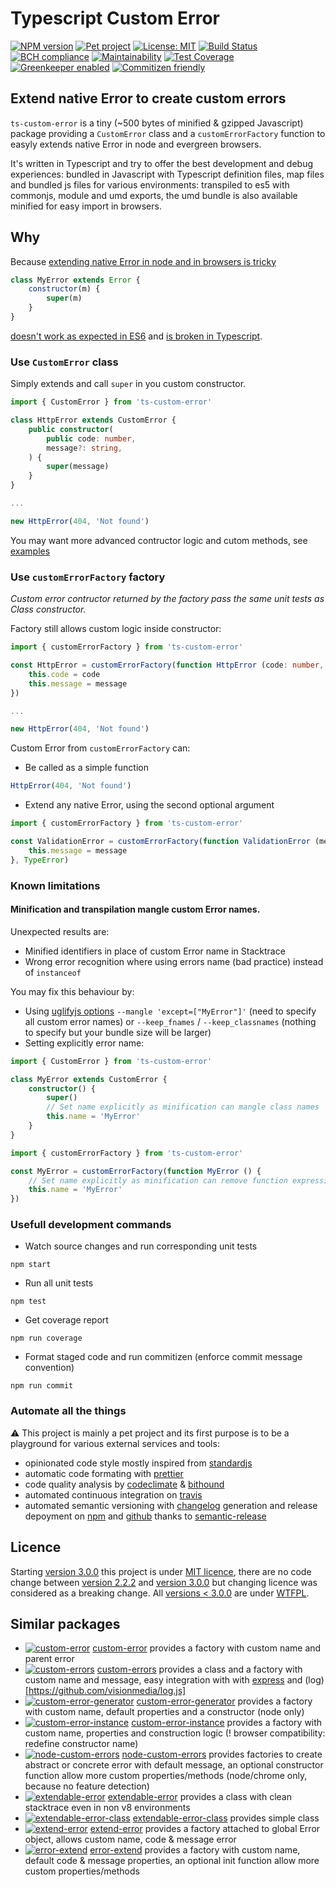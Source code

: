 # Typescript Custom Error

[![NPM version](https://img.shields.io/npm/v/ts-custom-error.svg?colorB=green)](https://www.npmjs.com/package/ts-custom-error)
[![Pet project](https://img.shields.io/badge/maintain-pet_project-yellow.svg?logo=github)](#automate-all-the-things)
[![License: MIT](https://img.shields.io/badge/License-MIT-green.svg)](https://opensource.org/licenses/MIT)
[![Build Status](https://img.shields.io/travis/adriengibrat/ts-custom-error.svg)](https://travis-ci.org/adriengibrat/ts-custom-error)
[![BCH compliance](https://bettercodehub.com/edge/badge/adriengibrat/ts-custom-error?branch=master)](https://bettercodehub.com/results/adriengibrat/ts-custom-error)
[![Maintainability](https://api.codeclimate.com/v1/badges/eb4eb956bc028c49f7aa/maintainability)](https://codeclimate.com/github/adriengibrat/ts-custom-error/maintainability)
[![Test Coverage](https://api.codeclimate.com/v1/badges/eb4eb956bc028c49f7aa/test_coverage)](https://codeclimate.com/github/adriengibrat/ts-custom-error/test_coverage)
[![Greenkeeper enabled](https://badges.greenkeeper.io/adriengibrat/ts-custom-error.svg)](https://greenkeeper.io)
[![Commitizen friendly](https://img.shields.io/badge/commitizen-friendly-brightgreen.svg)](http://commitizen.github.io/cz-cli/)

## Extend native Error to create custom errors

`ts-custom-error` is a tiny (~500 bytes of minified & gzipped Javascript) package providing a `CustomError` class and a `customErrorFactory` function to easyly extends native Error in node and evergreen browsers.

It's written in Typescript and try to offer the best development and debug experiences: bundled in Javascript with Typescript definition files, map files and bundled js files for various environments: transpiled to es5 with commonjs, module and umd exports, the umd bundle is also available minified for easy import in browsers.

## Why

Because [extending native Error in node and in browsers is tricky](https://stackoverflow.com/questions/1382107/whats-a-good-way-to-extend-error-in-javascript)
```js
class MyError extends Error {
	constructor(m) {
		super(m)
	}
}
```
 [doesn't work as expected in ES6](https://stackoverflow.com/questions/31089801/extending-error-in-javascript-with-es6-syntax-babel) and [is broken in Typescript](https://github.com/Microsoft/TypeScript-wiki/blob/master/Breaking-Changes.md#extending-built-ins-like-error-array-and-map-may-no-longer-work).

### Use `CustomError` class

Simply extends and call `super` in you custom constructor.

```ts
import { CustomError } from 'ts-custom-error'

class HttpError extends CustomError {
	public constructor(
		public code: number,
		message?: string,
	) {
		super(message)
	}
}

...

new HttpError(404, 'Not found')
```
You may want more advanced contructor logic and cutom methods, see [examples](https://github.com/adriengibrat/ts-custom-error/tree/master/src/example)

### Use `customErrorFactory` factory

*Custom error contructor returned by the factory pass the same unit tests as Class constructor.*

Factory still allows custom logic inside constructor:

```ts
import { customErrorFactory } from 'ts-custom-error'

const HttpError = customErrorFactory(function HttpError (code: number, message= '') {
	this.code = code
	this.message = message
})

...

new HttpError(404, 'Not found')
```

Custom Error from `customErrorFactory` can:
- Be called as a simple function
```ts
HttpError(404, 'Not found')
```
- Extend any native Error, using the second optional argument
```ts
import { customErrorFactory } from 'ts-custom-error'

const ValidationError = customErrorFactory(function ValidationError (message= 'Invalid parameter') {
	this.message = message
}, TypeError)
```

### Known limitations

#### Minification and transpilation mangle custom Error names.
Unexpected results are:
- Minified identifiers in place of custom Error name in Stacktrace
- Wrong error recognition where using errors name (bad practice) instead of `instanceof`

You may fix this behaviour by:
- Using [uglifyjs options](https://github.com/mishoo/UglifyJS2/blob/harmony/README.md) `--mangle 'except=["MyError"]'` (need to specify all custom error names) or `--keep_fnames` / `--keep_classnames` (nothing to specify but your bundle size will be larger)
- Setting explicitly error name:

```ts
import { CustomError } from 'ts-custom-error'

class MyError extends CustomError {
	constructor() {
		super()
		// Set name explicitly as minification can mangle class names
		this.name = 'MyError'
	}
}
```

```ts
import { customErrorFactory } from 'ts-custom-error'

const MyError = customErrorFactory(function MyError () {
	// Set name explicitly as minification can remove function expression names
	this.name = 'MyError'
})
```

### Usefull development commands

- Watch source changes and run corresponding unit tests
```
npm start
```

- Run all unit tests
```
npm test
```

- Get coverage report
```
npm run coverage
```

- Format staged code and run commitizen (enforce commit message convention)
```
npm run commit
```

### Automate all the things

⚠️ This project is mainly a pet project and its first purpose is to be a playground for various external services and tools:
- opinionated code style mostly inspired from [standardjs](https://standardjs.com)
- automatic code formating with [prettier](https://github.com/prettier/prettier)
- code quality analysis by [codeclimate](https://codeclimate.com/github/adriengibrat/ts-custom-error) & [bithound](https://www.bithound.io/github/adriengibrat/ts-custom-error)
- automated continuous integration on [travis](https://travis-ci.org/adriengibrat/ts-custom-error)
- automated semantic versioning with [changelog](CHANGELOG.md) generation and release depoyment on [npm](https://www.npmjs.com/package/ts-custom-error) and [github](https://github.com/adriengibrat/ts-custom-error/releases) thanks to [semantic-release](https://github.com/semantic-release/semantic-release)

## Licence

Starting [version 3.0.0](https://github.com/adriengibrat/ts-custom-error/releases/tag/v3.0.0) this project is under [MIT licence](LICENSE), there are no code change between [version 2.2.2](https://github.com/adriengibrat/ts-custom-error/releases/tag/v2.2.2) and [version 3.0.0](https://github.com/adriengibrat/ts-custom-error/releases/tag/v3.0.0) but changing licence was considered as a breaking change. All [versions < 3.0.0](https://github.com/adriengibrat/ts-custom-error/releases) are under [WTFPL](http://www.wtfpl.net).

## Similar packages

- [![custom-error](https://badge.fury.io/js/custom-error.svg)](https://www.npmjs.com/package/custom-error) [custom-error](https://github.com/andrezsanchez/custom-error) provides a factory with custom name and parent error
- [![custom-errors](https://badge.fury.io/js/custom-errors.svg)](https://www.npmjs.com/package/custom-errors) [custom-errors](https://github.com/techjacker/custom-errors) provides a class and a factory with custom name and message, easy integration with with [express](https://github.com/expressjs/express) and (log)[https://github.com/visionmedia/log.js]
- [![custom-error-generator](https://badge.fury.io/js/custom-error-generator.svg)](https://www.npmjs.com/package/custom-error-generator) [custom-error-generator](https://github.com/jproulx/node-custom-error) provides a factory with custom name, default properties and a constructor (node only)
- [![custom-error-instance](https://badge.fury.io/js/custom-error-instance.svg)](https://www.npmjs.com/package/custom-error-instance) [custom-error-instance](https://github.com/Gi60s/custom-error-instance) provides a factory with custom name, properties and construction logic (! browser compatibility: redefine constructor name)
- [![node-custom-errors](https://badge.fury.io/js/node-custom-errors.svg)](https://www.npmjs.com/package/node-custom-errors) [node-custom-errors](https://github.com/axyjs/node-custom-errors) provides factories to create abstract or concrete error with default message, an optional constructor function allow more custom properties/methods (node/chrome only, because no feature detection)
- [![extendable-error](https://badge.fury.io/js/extendable-error.svg)](https://www.npmjs.com/package/extendable-error) [extendable-error](https://github.com/vilic/extendable-error) provides a class with clean stacktrace even in non v8 environments
- [![extendable-error-class](https://badge.fury.io/js/extendable-error-class.svg)](https://www.npmjs.com/package/extendable-error-class) [extendable-error-class](https://github.com/brillout/extendable-error-class) provides simple class
- [![extend-error](https://badge.fury.io/js/extend-error.svg)](https://www.npmjs.com/package/extend-error) [extend-error](https://github.com/jayyvis/extend-error) provides a factory attached to global Error object, allows custom name, code & message error
- [![error-extend](https://badge.fury.io/js/eerror-extend.svg)](https://www.npmjs.com/package/error-extend) [error-extend](https://github.com/tilap/error-extend) provides a factory with custom name, default code & message properties, an optional init function allow more custom properties/methods
